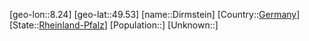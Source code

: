 ﻿---
location: [49.53,8.24]
type: City
tags:
- geo/City


SpocWebEntityId: 29808
isDeleted: false
confidential: public

---
[geo-lon::8.24]
[geo-lat::49.53]
[name::Dirmstein]
[Country::[Germany](geo/Continent/Europe/Germany.md)]
[State::[Rheinland-Pfalz](geo/Continent/Europe/Germany/Rheinland-Pfalz.md)]
[Population::]
[Unknown::]

